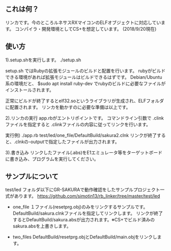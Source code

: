 
これは何？
--

リンカです。今のところルネサスRXマイコンのELFオブジェクトに対応しています。
コンパイラ・開発環境としてCS+を想定しています。
(2018/9/20現在)


使い方
--
1).setup.shを実行します。
./setup.sh

setup.sh ではRubyの拡張モジュールのビルドと配置を行います。
rubyがビルドできる環境があれば拡張モジュールはビルドできるはずです。
Debian/Ubuntu系の環境だと、
$sudo apt install ruby-dev
でrubyのビルドに必要なファイルがインストールされます。

正常にビルドが終了するとelf32.soというライブラリが生成され、ELFフォルダに配置されます。
リンカを動かすのに必要な準備は以上です。

2).リンカの実行
app.rbがエントリポイントです。
コマンドライン引数で .clinkファイルを指定すると .clinkファイルの内容に従ってリンクを行います。

実行例)
./app.rb  test/led/one_file/DefaultBuild/sakura2.clnk
リンクが終了すると、.clnkの-outputで指定したファイルが出力されます。

3).書き込み
リンクしたファイル(.abs)をE1エミュレータ等をターゲットボードに書き込み、プログラムを実行してください。

サンプルについて
--
test/led フォルダ以下にGR-SAKURAで動作確認をしたサンプルプロジェクト一式があります。
https://github.com/simotin13/rb_linker/tree/master/test/led

- one_file
１ファイル(resetprg.obj)のみをリンクするサンプルです。
DefaultBuild/sakura.clnkファイルを指定してリンクします。
リンクが終了するとDefaultBuild/sakura.absが出力されます。※CS+でビルド済みのsakura.absを上書きします。

- two_files
DefaultBuild/resetprg.objとDefaultBuild/main.objをリンクします。
